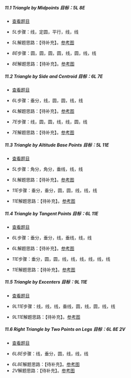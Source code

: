##### 11.1 Triangle by Midpoints *目标：5L 8E*
- [查看题目](images/level/triangle-by-midpoints.png) 
+ *5L*步骤：线，定圆，平行，线，线
- *5L*解题思路：【待补充】。[参考图](solved/11.1.5L.png)
+ *8E*步骤：圆，圆，圆，圆，线，圆，线，线
- *8E*解题思路：【待补充】。[参考图](solved/11.1.8E.png)


##### 11.2 Triangle by Side and Centroid *目标：6L 7E*
- [查看题目](images/level/tr-by-side-and-centroid.png) 
+ *6L*步骤：垂分，线，圆，圆，线，线
- *6L*解题思路：【待补充】。[参考图](solved/11.2.6L.png)
+ *7E*步骤：线，圆，圆，线，线，圆，线
- *7E*解题思路：【待补充】。[参考图](solved/11.2.7E.png)


##### 11.3 Triangle by Altitude Base Points *目标：5L 11E*
- [查看题目](images/level/tr-by-altitude-bases.png) 
+ *5L*步骤：角分，角分，垂线，线，线
- *5L*解题思路：【待补充】。[参考图](solved/11.3.5L.png)
+ *11E*步骤：垂分，垂分，圆，圆，线，线，线
- *11E*解题思路：【待补充】。[参考图](solved/11.3.11E.png)


##### 11.4 Triangle by Tangent Points *目标：6L 11E*
- [查看题目](images/level/tr-by-incircle-bases.png) 
+ *6L*步骤：垂分，垂分，线，垂线，线，线
- *6L*解题思路：【待补充】。[参考图](solved/11.4.6L.png)
+ *11E*步骤：垂分，圆，圆，线，线，线，线，线，线
- *11E*解题思路：【待补充】。[参考图](solved/11.4.11E.png)


##### 11.5 Triangle by Excenters *目标：9L 11E*
- [查看题目](images/level/tr-by-excircle-centers.png) 
+ *9L11E*步骤：线，线，线，垂线，圆，线，圆，线，线
- *9L11E*解题思路：【待补充】。[参考图](solved/11.5.9L11E.png)


##### 11.6 Right Triangle by Two Points on Legs *目标：6L 8E 2V*
- [查看题目](images/level/r-tr-by2-side-points.png) 
+ *6L8E*步骤：线，垂分，圆，线，线，线
- *6L8E*解题思路：【待补充】。[参考图](solved/11.6.6L8E.png)
- *2V*解题思路：【待补充】。[参考图](solved/11.6.2V.png)


